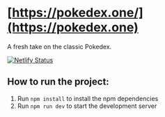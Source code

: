 # [https://pokedex.one/](https://pokedex.one)

A fresh take on the classic Pokedex. 

[![Netlify Status](https://api.netlify.com/api/v1/badges/52ee2489-9558-4b5c-8007-4f365dd70c41/deploy-status)](https://app.netlify.com/sites/classy-sable-499532/deploys)

## How to run the project:
1. Run `npm install` to install the npm dependencies
2. Run `npm run dev` to start the development server
